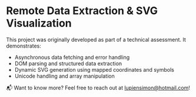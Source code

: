# Remote Data Extraction & SVG Visualization

This project was originally developed as part of a technical assessment. It demonstrates:

- Asynchronous data fetching and error handling
- DOM parsing and structured data extraction
- Dynamic SVG generation using mapped coordinates and symbols
- Unicode handling and array manipulation

📬 Want to know more? Feel free to reach out at lupiensimon@hotmail.com!